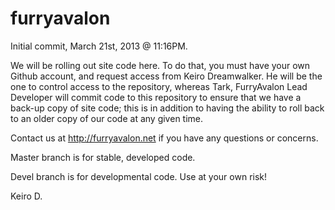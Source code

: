 furryavalon
===========

Initial commit, March 21st, 2013 @ 11:16PM.

We will be rolling out site code here. To do that, you must have your own Github account, and request access from Keiro Dreamwalker. He will be the one to control access to the repository, whereas Tark, FurryAvalon Lead Developer will commit code to this repository to ensure that we have a back-up copy of site code; this is in addition to having the ability to roll back to an older copy of our code at any given time.

Contact us at http://furryavalon.net if you have any questions or concerns.

Master branch is for stable, developed code.

Devel branch is for developmental code. Use at your own risk!

Keiro D.